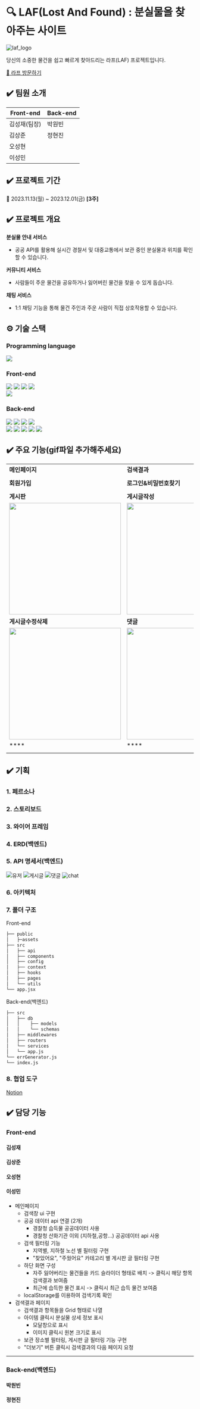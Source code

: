 🔍 LAF(Lost And Found) : 분실물을 찾아주는 사이트
====
![laf_logo](https://github.com/elice-team03/gazago/assets/90834728/ab99560f-c4c6-4e94-8453-a2041cd45a72)<br/>

당신의 소중한 물건을 쉽고 빠르게 찾아드리는 라프(LAF) 프로젝트입니다.

[🍊 라프 방문하기](http://kdt-sw-6-team10.elicecoding.com/)



✔️ 팀원 소개
----
|Front-end|Back-end|
|------|---|
|김성재(팀장)| 박원빈|
|김상준| 정현진|
|오성현| 
|이성민| 

✔️ 프로젝트 기간
----
📆  2023.11.13(월) ~ 2023.12.01(금)  **[3주]**

✔️ 프로젝트 개요
----
**분실물 안내 서비스**
- 공공 API를 활용해 실시간 경찰서 및 대중교통에서 보관 중인 분실물과 위치를 확인할 수 있습니다.
  
**커뮤니티 서비스**
-  사람들이 주운 물건을 공유하거나 잃어버린 물건을 찾을 수 있게 돕습니다.
  
**채팅 서비스**
- 1:1 채팅 기능을 통해 물건 주인과 주운 사람이 직접 상호작용할 수 있습니다.

⚙ 기술 스택
----
### Programming language
<img src="https://img.shields.io/badge/javascript-F7DF1E?style=for-the-badge&logo=javascript&logoColor=black">

### Front-end
<img src="https://img.shields.io/badge/react-61DAFB?style=for-the-badge&logo=react&logoColor=black"> <img src="https://img.shields.io/badge/axios-5A29E4.svg?&style=for-the-badge&logo=axios&logoColor=white"> <img src="https://img.shields.io/badge/MUI-007FFF?style=for-the-badge&logo=MUI&logoColor=white"> <img src="https://img.shields.io/badge/ReactQuery-FF4154?style=for-the-badge&logo=ReactQuery&logoColor=white"> <br/><img src="https://img.shields.io/badge/StyledComponents-DB7093?style=for-the-badge&logo=StyledComponents&logoColor=white">


### Back-end
<img src="https://img.shields.io/badge/node.js-339933?style=for-the-badge&logo=Node.js&logoColor=white"> <img src="https://img.shields.io/badge/express-000000?style=for-the-badge&logo=express&logoColor=white">
<img src="https://img.shields.io/badge/mongodb-47A248?style=for-the-badge&logo=mongodb&logoColor=white">
<img src="https://img.shields.io/badge/mongoose-880000?style=for-the-badge&logo=mongoose&logoColor=white"> <br/>
<img src="https://img.shields.io/badge/jwt-000000?style=for-the-badge&logo=JWT&logoColor=white">
<img src="https://img.shields.io/badge/passport-2fca6d?style=for-the-badge&logo=passport&logoColor=white">   <img src="https://img.shields.io/badge/stripe-008CDD?style=for-the-badge&logo=stripe&logoColor=white"> <img src="https://img.shields.io/badge/nginx-009639?style=for-the-badge&logo=NGINX&logoColor=white"> <img src="https://img.shields.io/badge/pm2-2B037A?style=for-the-badge&logo=pm2&logoColor=white">

### 

✔️ 주요 기능(gif파일 추가해주세요)
----
|||
|--------|-----|
|**메인페이지**|**검색결과**|
|||
|**회원가입**|**로그인&비밀번호찾기**|
|||
|**게시판**|**게시글작성**|
|<img src="https://github.com/elice-team10/Frontend/assets/90834728/2a3f2210-8fd6-4b4e-98b6-23dfccd76eb3" width="300px">|<img src="https://github.com/elice-team10/Frontend/assets/90834728/8f0a0eb4-4a06-4133-86fb-c79d97e9979a" width="300px">|
|**게시글수정삭제**|**댓글**|
|<img src="https://github.com/elice-team10/Frontend/assets/90834728/62be074c-0b12-4a65-8b2f-04c3643ed75a" width="300px">|<img src="https://github.com/elice-team10/Frontend/assets/90834728/dae7c954-fcfe-4dd6-b262-18c40b77f4fa" width="300px">|
|****|****|
|||

✔️ 기획
----
### 1. 페르소나
### 2. 스토리보드
### 3. 와이어 프레임
### 4. ERD(백엔드)
### 5. API 명세서(백엔드)
![유저](https://github.com/elice-team10/Frontend/assets/117796843/8791bc6b-6b23-47d1-b022-b6109a7a3271)
![게시글](https://github.com/elice-team10/Frontend/assets/117796843/e0d62491-bd9c-4b6b-a5f1-59cff03d2554)
![댓글](https://github.com/elice-team10/Frontend/assets/117796843/c18810ca-d247-431d-9a23-a2f8b26ab612)
![chat](https://github.com/elice-team10/Backend/assets/117796843/36c7e785-a70d-450f-ba7b-30763c606bf4)
### 6. 아키텍처
### 7. 폴더 구조
Front-end
```bash
├── public
│   ├─assets
├── src
│   ├── api
│   ├── components
│   ├── config
│   ├── context
│   ├── hooks
│   ├── pages
│   └── utils
└── app.jsx
```
Back-end(백엔드)
```bash
├── src
│   ├── db
│   │    ├── models
│   │    └── schemas
│   ├── middlewares
│   ├── routers
│   └── services
│   └── app.js
└── errGenerator.js
└── index.js
```

### 8. 협업 도구
[Notion](https://www.notion.so/Team10-2-d62a473dd76e42e98db6ee6aca9d2c31)

✔️ 담당 기능
----
### Front-end
#### 김성재
#### 김상준
#### 오성현
#### 이성민
* 메인페이지
  * 검색창 ui 구현
  * 공공 데이터 api 연결 (2개)
    * 경찰청 습득물 공공데이터 사용
    * 경찰청 산화기관 이외 (지하철,공항...) 공공데이터 api 사용
  * 검색 필터링 기능
    * 지역별, 지하철 노선 별 필터링 구현
    * "찾았어요", "주웠어요" 카테고리 별 게시판 글 필터링 구현  
  * 하단 화면 구성
    * 자주 잃어버리는 물건들을 카드 슬라이더 형태로 배치 -> 클릭시 해당 항목 검색결과 보여줌
    * 최근에 습득한 물건 표시 -> 클릭시 최근 습득 물건 보여줌
  * localStorage를 이용하여 검색기록 확인
* 검색결과 페이지
  * 검색결과 항목들을 Grid 형태로 나열
  * 아이템 클릭시 분실물 상세 정보 표시
    * 모달창으로 표시
    * 이미지 클릭시 원본 크기로 표시 
  * 보관 장소별 필터링, 게시판 글 필터링 기능 구현
  * "더보기" 버튼 클릭시 검색결과의 다음 페이지 요청



----
### Back-end(백엔드)
#### 박원빈
#### 정현진
